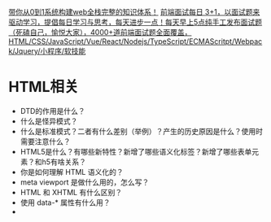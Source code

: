 [带你从0到1系统构建web全栈完整的知识体系！](https://github.com/qappleh/Interview)
[前端面试每日 3+1，以面试题来驱动学习，提倡每日学习与思考，每天进步一点！每天早上5点纯手工发布面试题（死磕自己，愉悦大家），4000+道前端面试题全面覆盖，HTML/CSS/JavaScript/Vue/React/Nodejs/TypeScript/ECMAScritpt/Webpack/Jquery/小程序/软技能](https://github.com/haizlin/fe-interview)
# HTML相关

- DTD的作用是什么？
- 什么是怪异模式？
- 什么是标准模式？二者有什么差别（举例）？产生的历史原因是什么？使用时需要注意什么？
- HTML5是什么？有哪些新特性？新增了哪些语义化标签？新增了哪些表单元素？和h5有啥关系？
- 你是如何理解 HTML 语义化的？
- meta viewport 是做什么用的，怎么写？
- HTML 和 XHTML 有什么区别？
- 使用 data-* 属性有什么用？
- <script>、<script async> 和 <script defer> 的区别。
- 白屏和FOUC是什么？
- 为什么通常推荐将 CSS `<link>` 放置在 `<head></head>` 之间，而将 JS `<script>` 放置在 `</body>` 之前？有没有例外的情况？
- 浏览器渲染机制？
- 什么是回流(reflow)、
- 重绘(repaint)？
- 什么属性能让浏览器直接使用ES6 Module

# CSS 相关


- 两种盒模型分别说一下。如何垂直居中？
- Flex 怎么用，常用属性有哪些？
- Grid布局用过吗？
- 必考：BFC 是什么？
- CSS 选择器优先级CSS 中 class 和 ID 的区别
- CSS reset 和 CSS normalize是什么？
- 浮动 (Floats)元素有哪些特性？清除浮动说一下
- z-index和叠加上下文是如何形成的？在同一个层叠上下文中才能比较z-index的大小。
- CSS sprites是什么
- 字体图标和svg图标用过吗
- 你日常工作是如何处理浏览器兼容的？
- 如何为有功能限制的浏览器提供网页？
- 渐进增强，优雅降级是什么？
- 有哪些的隐藏内容的方法？
- 栅格系统是什么
- 你用过媒体查询吗？
- 如何优化网页的打印样式？
- 如果设计中使用了非标准的字体，你该如何去实现？
- 浏览器是如何判断元素是否匹配某个 CSS 选择器？
- 伪元素 (pseudo-elements) 有什么用？
- 列出你所知道的 display 属性的全部值
- inline 和 inline-block 的区别
- relative、fixed、absolute 和 static 元素的区别？
- 响应式设计 (responsive design) 和自适应设计 (adaptive design) 不同？
- 为什么提倡使用 translate() 而非 不是 absolute？
- 如果实现一个高性能的CSS动画效果？
- 圣杯布局，双飞翼布局了解吗

# javascript

- JS有哪几种数据类型变量声明提升？
- let、var、const的区别？
- ES 6 语法你平常能用到哪些？
- undefined和null有什么区别？
- Promise、Promise.all、Promise.race 分别怎么用？
- 这段代码里的 this 是什么？
- 箭头函数和普通函数有什么区别？
- 如果把箭头函数转换为不用箭头函数的形式，如何转换闭包是什么？
- 什么是跨域？
- 有哪些方法？
- 图片懒加载的原理动画有几种实现方式，性能对比
- 聊一聊DOM事件流、冒泡、捕获事件委托是什么
- EventLoop是什么
- 宏任务微任务是什么

# 手写代码

- 手写一个Promise
- 手写函数防抖和函数节流
- 手写AJAX
- 如何实现深拷贝？
- 封装一个jsonp？
- 如何用正则实现 trim()？
- 不用 class 如何实现继承？
- 用 class 又如何实现？
- 如何实现数组去重？
- 手写函数柯里化
- 实现一个new
- 实现bind、call、apply
- 数组拍平
- 手写发布订阅
- 手写Promise斐
- 波那契实现与优化

# HTTP

- 讲一讲TCP协议的三次握手和四次挥手流程
- 为什么TCP建立连接协议是三次握手，而关闭连接却是四次握手呢？
- 为什么不能用两次握手进行连接？OSI有哪七层模型？
- TCP/IP是哪四层模型传输层有哪些协议应用层有哪些协议，常用端口常见Http方法有哪些？
- 使用场景分别是什么？
- GET与POST有什么区别？
- 在HTML的form 标签里，method支持哪些类型？
- 状态码 200、301、302、304、403、404、500、503分别代表什么？
- Web安全中有哪些常见的攻击方式？
- 一次完整的Http请求所经历哪些步骤？
- URI和URL的区别？
- HTTP请求报文与响应报文的格式？
- Http首部包含哪些字段？
- 举例说明Websockt是什么？
- 和HTTP有什么区别？常见的鉴权方式有哪些谈谈Session/Cookie机制，如何实现会话跟踪谈谈JWT鉴权原理谈谈Auth2鉴权原理浏览器是如何控制缓存的什么是非持久连接，什么是持久连接？
- 服务端推送有哪些技术谈谈Comet（长轮询）的原理HTTPS的原理是什么？
- Keep-Alive: timeout=5, max=100是什么意思？
- HTTP1.0，HTTP1.1，HTTP2.0，HTTP3区别（HTTP1.1版本新特性？HTTP2快在哪里？HTTP3变了什么？）

# 打包工具
- 除了Webpack外你还用过哪些构建工具？
- Webpack与Grunt、Gulp有什么区别？
- Webpack的构建流程是什么有哪些常见的Loader？
- 他们是解决什么问题的？
- 有哪些常见的Plugin？
- 他们是解决什么问题的？
- Loader 和 Plugin 有什么差别有没有写过Loader有没有写过Plugincompiler与complilation有什么区别？
- 有哪些代码分离的方法
- 什么是 Tree Shaking
- 如何利用Webpack来优化前端性能
- 如何提高Webpack的构建速度
- 打包文件大怎么解决

# Vue 相关的

- Vue  watch、computed、methods区别是什么
- v-show与v-if区别是什么
- 列表遍历时key作用？
- Vue有哪些生命周期钩子函数？有什么用？
- Vue父子组件生命周期调用顺序
- Vue如何实现组件通信
- data为什么是函数
- Vue数据响应式原理
- nextTick怎么用？原理是什么
- 组件data为什么是函数
- diff算法和时间复杂度
- Vue中的keep-alive有什么用
- Vuex怎么用
- VueRouter怎么用
- VueRouter中hash和history模式的原理
- VueRouter如何做登录跳转
- Vuex的原理，有哪些概念
- Vue3用过吗，有哪些让你觉得好用的变化

# 移动端
- px、em、rem、vw、百分比的区别
- 物理像素、逻辑像素、CSS像素、PPI、设备像素比是什么
- 移动端页面为什么要加<meta name="viewport" content="width=device-width">
- 图片高清怎么做如何实现0.5px边框/细边框
- 移动端如何做适配有哪些方案
- 聊聊viewport缩放方案
- 聊聊动态REM方案
- 聊聊vw适配方案
- 300ms延时的原因和解决fastclick是什么原理

# 性能优化
- 前端性能优化经验
- 如何做首屏渲染优化
- 白屏优化
- 长列表优化方案
- HTTP2如何提升性能
- 懒加载、预加载、HTTP2的服务器推送都是什么


# 非技术问题
- 做个自我介绍
- 介绍最难的项目
- 项目如何做优化
- 如何做技术选型
- 单元测试做不做
- 有什么流程和规范
- 读过源码吗
- 有没有造过轮子
- 平时不写博客吗
- 你是怎么学前端的
- 你的职业规划
- 你有什么要问的




### react 项目

[react-elm](https://github.com/liuyangjike/react-elm)
[React-Native学习指南](https://github.com/reactnativecn/react-native-guide)




# 写这份初衷
我不想再只是看别人的知识总结了，实在是太多了，而且每个人的理解，成长方式不同，必须要按照自己的步骤来实现，不能被别人带着走，或许别人能够告诉你一些前沿的东西，更多的是自己勇敢的去探索，在这里立下誓言，写这份文档，拒绝抄袭，拒绝抄袭，拒绝抄袭，必须坚持原创，希望后面有更多的人参与进来

# 人生学会随缘，才能活得自在

越多事情你越想得到它，反而往往会远离你，正所谓凡事不要太过强求

在这个世界上，凡事不可能一帆风顺，事事如意，总会有烦恼和忧愁。当不顺心的事时常萦绕着我们的时候，我们该如何面对呢?“随缘自适，烦恼即去”。其实，随缘是一种进取，是智者的行为，愚者的借口。何为随?随不是跟随，是顺其自然，不怨恨，不躁进，不过度，不强求；随不是随便，是把握机缘，不悲观，不刻板，不慌乱，不忘形；随是一种达观，是一种洒脱，是一份人生的成熟，一份人情的练达。

人生学会随缘，才能活得自在何为缘?世间万事万物皆有相遇、相随、相乐的可能性。有可能即有缘，无可能即无缘。缘，无处不有，无时不在。你、我、他都在缘的网络之中。常言说，“有缘千里来相会，无缘对面不相识”。万里之外，异国他乡，陌生人对你哪怕是相视一笑，这便是缘。也有的虽心仪已久，却相会无期。缘，有聚有散，有始有终。有人悲叹：“天下没有不散的筵席。既然要散，又何必聚?”缘是一种存在，是一个过程。

“有缘即住无缘去，一任清风送白云。”人生有所求，求而得之，我之所喜；求而不得，我亦无忧。若如此，人生哪里还会有什么烦恼可言?苦乐随缘，得失随缘，以“人世”的态度去耕耘，以“出世”的态度去收获，这就是随缘人生的最高境界。

“随缘”，常常被一些人理解为不需要有所作为，听天由命，由此也成为逃避问题和困难的理由。殊不知，随缘不是放弃追求，而是让人以豁达的心态去面对生活；随缘是一种智慧，可以让人在狂热的环境中，依然拥有恬静的心态，冷静的头脑；随缘是一种修养，是饱经人世的沧桑，是阅尽人情的经验，是透支人生的顿悟。随缘不是没有原则、没有立场，更不是随便马虎。“缘”需要很多条件才能成立，若能随顺因缘而不违背真理，这才叫“随缘”。

生活中，常有人会有这样的感慨和迷惑：“为什么有的人不喜欢我?”“为什么有的人不理解我?”“为什么会是这样?”若从随缘的角度看，不喜欢不需要任何理由，喜欢也不需要任何理由；理解不需要任何理由，不理解也不需要任何理由。缘分就是缘分，不需要任何理由。

大千世界芸芸众生，可谓是有事必有缘，如喜缘，福缘，人缘，财缘，机缘，善缘，恶缘等。万事随缘，随顺自然，这不仅是禅者的态度，更是我们快乐人生所需要的一种精神。随缘是一种平和的生存态度，也是一种生存的禅境。“宠辱不惊，闲看庭前花开花落；去留无意，漫随天外云卷云舒。”放得下宠辱，那便是安详自在。吃饭时吃饭，睡觉时睡觉。凡事不妄求于前，不追念于后，从容平淡，自然达观，随心，随情，随理，便识得有事随缘皆有禅味。在这繁忙的名利场中，若能常得片刻清闲，放松身心，静心体悟，日久功深，你便会识得自己放下诸缘后的本来面目：活泼泼的，清静无染的菩提觉性。人们获得缘不是靠奋斗和创造，而是用本能的智慧去领悟去判断。

佛家多讲随缘，有“随缘不变，不变随缘”、“随缘，莫攀缘”等说法。“随缘”不是随便行事、因循苟且，而是随顺当前环境因缘，从善如流；“不变”不是墨守成规、冥顽不化，而是要择善固守。随缘不变，则是不模糊立场，不丧失原则。就在世间上做人，要通情达理、圆融做事，这样才能够达到事理相融。

随缘不变，则是不违背真理。庄子妻死，他知道生死如春夏秋冬四季的变化运行，既不能改变，也不可抗拒，所以他能“顺天安命，鼓盆而歌”；陆贾《新语》云：“不违天时，不夺物性。”明白宇宙人生都是因缘和合，缘聚则成，缘灭则散，才能在迁流变化的无常中，安身立命，随遇而安。生活中，如果能在原则下恪守不变，在小细节处随缘行道，自然能随心自在而不失正道。

随缘，是一种胸怀，是一种成熟，是对自我内心的一种自信和把握。读懂随缘的人，总能在风云变幻、艰难坎坷的生活中，收放自如、游刃有余；总能在逆境中，找寻到前行的方向，保持坦然愉快的心情。随缘，是对现实正确、清醒的认识，是对人生彻悟之后的精神自由，是“聚散离合本是缘”的达观，“得即高歌失即休”的超然，更是“一蓑烟雨任平生”的从容。拥有一份随缘之心，你就会发现，天空中无论是阴云密布，还是阳光灿烂；生活的道路上无论是坎坷还是畅达，心中总是会拥有一份平静和恬淡。

————————————————

版权声明：本文为CSDN博主「晴天Smile」的原创文章，遵循CC 4.0 BY-SA版权协议，转载请附上原文出处链接及本声明。

原文链接：https://blog.csdn.net/liang377122210/article/details/90286917
